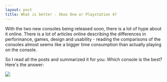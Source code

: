 ```yaml
---
layout: post
title: What is better - Xbox One or Playstation 4? 
---
```


With the two new consoles being released soon, there is a lot of hype about it online. There is a lot of articles online describing the differences in performance, games, design and usability - reading the comparisons of the consoles almost seems like a bigger time consumption than actually playing on the console.

So I read all the posts and summarized it for you. Which console is the best? Here's the answer: 

<img src="http://madsravn.dk/images/xboxplaystation.png" />
